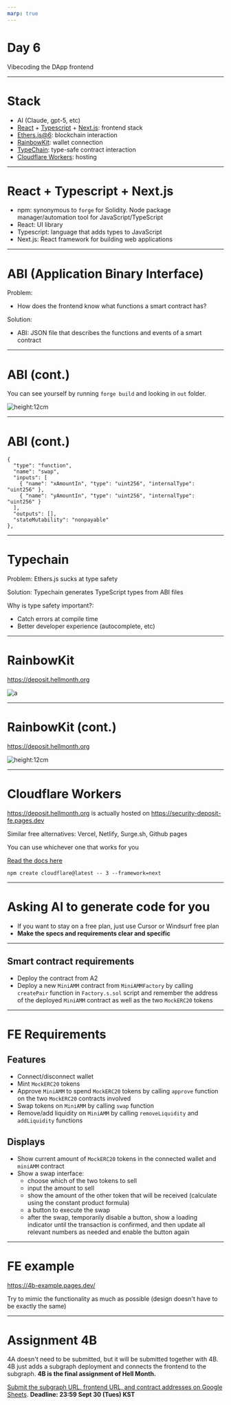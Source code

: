 ```yaml
---
marp: true
---
```


# Day 6

Vibecoding the DApp frontend

---

# Stack

- AI (Claude, gpt-5, etc)
- [React](https://react.dev/) + [Typescript](https://www.typescriptlang.org/) + [Next.js](https://nextjs.org/): frontend stack
- [Ethers.js@6](https://docs.ethers.org/v5/): blockchain interaction
- [RainbowKit](https://rainbowkit.com/): wallet connection
- [TypeChain](https://github.com/dethcrypto/TypeChain): type-safe contract interaction
- [Cloudflare Workers](https://developers.cloudflare.com/workers/framework-guides/web-apps/nextjs/): hosting

---

# React + Typescript + Next.js

- npm: synonymous to `forge` for Solidity. Node package manager/automation tool for JavaScript/TypeScript
- React: UI library
- Typescript: language that adds types to JavaScript
- Next.js: React framework for building web applications

---

# ABI (Application Binary Interface)

Problem:
- How does the frontend know what functions a smart contract has?

Solution:
- ABI: JSON file that describes the functions and events of a smart contract

---

# ABI (cont.)

You can see yourself by running `forge build` and looking in `out` folder.

![height:12cm](abi.png)

---

# ABI (cont.)

```solidity
{
  "type": "function",
  "name": "swap",
  "inputs": [
    { "name": "xAmountIn", "type": "uint256", "internalType": "uint256" },
    { "name": "yAmountIn", "type": "uint256", "internalType": "uint256" }
  ],
  "outputs": [],
  "stateMutability": "nonpayable"
},
```

---

# Typechain

Problem:
Ethers.js sucks at type safety

Solution:
Typechain generates TypeScript types from ABI files

Why is type safety important?:
- Catch errors at compile time
- Better developer experience (autocomplete, etc)

---

# RainbowKit

https://deposit.hellmonth.org

![a](image-4.png)

---

# RainbowKit (cont.)

https://deposit.hellmonth.org

![height:12cm](image-5.png)

---

# Cloudflare Workers

https://deposit.hellmonth.org is actually hosted on https://security-deposit-fe.pages.dev

Similar free alternatives:
Vercel, Netlify, Surge.sh, Github pages

You can use whichever one that works for you

[Read the docs here](https://developers.cloudflare.com/workers/framework-guides/web-apps/nextjs/)

```
npm create cloudflare@latest -- 3 --framework=next
```

---

# Asking AI to generate code for you

- If you want to stay on a free plan, just use Cursor or Windsurf free plan
- **Make the specs and requirements clear and specific**

---

## Smart contract requirements

- Deploy the contract from A2
- Deploy a new `MiniAMM` contract from `MiniAMMFactory` by calling `createPair` function in `Factory.s.sol` script and remember the address of the deployed `MiniAMM` contract as well as the two `MockERC20` tokens

---
<style scoped>
section {
  font-size: 18px;
}
</style>

# FE Requirements

## Features
- Connect/disconnect wallet
- Mint `MockERC20` tokens
- Approve `MiniAMM` to spend `MockERC20` tokens by calling `approve` function on the two `MockERC20` contracts involved
- Swap tokens on `MiniAMM` by calling `swap` function
- Remove/add liquidity on `MiniAMM` by calling `removeLiquidity` and `addLiquidity` functions

## Displays
- Show current amount of `MockERC20` tokens in the connected wallet and `miniAMM` contract
- Show a swap interface:
  - choose which of the two tokens to sell
  - input the amount to sell
  - show the amount of the other token that will be received (calculate using the constant product formula)
  - a button to execute the swap
  - after the swap, temporarily disable a button, show a loading indicator until the transaction is confirmed, and then update all relevant numbers as needed and enable the button again

---

# FE example

https://4b-example.pages.dev/

Try to mimic the functionality as much as possible (design doesn't have to be exactly the same)

---

# Assignment 4B

4A doesn't need to be submitted, but it will be submitted together with 4B.
4B just adds a subgraph deployment and connects the frontend to the subgraph.
**4B is the final assignment of Hell Month.**

[Submit the subgraph URL, frontend URL, and contract addresses on Google Sheets](https://docs.google.com/spreadsheets/d/1LtR6zEHqmUgXdRn0NSkm2pmDreL8w3GBOMDGs7vVUGE/edit?gid=62343204#gid=62343204).
**Deadline: 23:59 Sept 30 (Tues) KST**
